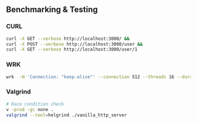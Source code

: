 ## Benchmarking & Testing

### CURL

```sh
curl -X GET --verbose http://localhost:3000/ &&
curl -X POST --verbose http://localhost:3000/user &&
curl -X GET --verbose http://localhost:3000/user/1

```

### WRK

```sh
wrk  -H 'Connection: "keep-alive"' --connection 512 --threads 16 --duration 10s http://localhost:3000
```

### Valgrind

```sh
# Race condition check
v -prod -gc none .
valgrind --tool=helgrind ./vanilla_http_server
```

